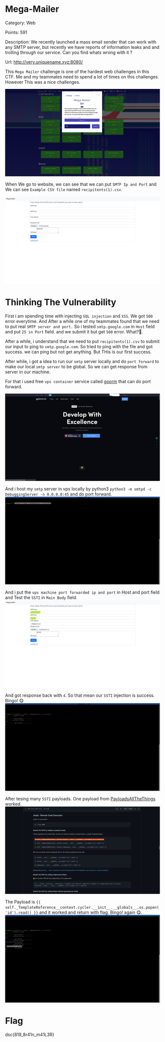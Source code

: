 # Mega-Mailer
Category: Web

Points: 591

Description: We recently launched a mass email sender that can work with any SMTP server, but recently we have reports of information leaks and and trolling through our service. Can you find whats wrong with it ?

Url: http://very.uniquename.xyz:8080/

This `Mega Mailer` challenge is one of the hardest web challenges in this CTF. Me and my teammates need to spend a lot of times on this challenges. However This was a nice challenges.

![CTF](https://github.com/ComdeyOverFlow/DeconstruCTF-2021/blob/main/Mega-Mailer/images/Screenshot%20from%202021-10-03%2005-32-04.png)

When We go to website, we can see that we can put `SMTP Ip and Port` and We can see `Example CSV file` named `recipitents(1).csv`.

![CTF](https://github.com/ComdeyOverFlow/DeconstruCTF-2021/blob/main/Mega-Mailer/images/Screenshot%20from%202021-10-03%2005-32-10.png)

# Thinking The Vulnerability

First i am spending time with injecting `SQL injection` and `XSS`. We got `500` error everytime. And After a while one of my teammates found that we need to put real `SMTP server and port.` So i tested `smtp.google.com` in `Host` field  and put `25 in Port` field. and we submit it but get `500` error. What?🤔.

After a while, i understand that we need to put `recipitents(1).csv` to submit our input to ping to `smtp.google.com`. So tried to ping with the file and got success. we can ping but not get anything. But THis is our first success.

After while, i got a idea to run our `smtp` server locally and do `port forward` to make our local `smtp server` to be global. So we can get response from server in our machine.

For that i used free `vps container` service called [goorm](https://ide.goorm.io/) that can do port forward.

![CTF](https://github.com/ComdeyOverFlow/DeconstruCTF-2021/blob/main/Mega-Mailer/images/Screenshot%20from%202021-10-03%2005-38-54.jpg)
 
And i host my `smtp` server in vps locally by python3 `python3 -m smtpd -c DebuggingServer -n 0.0.0.0:45` and do port forward.
![CTF](https://github.com/ComdeyOverFlow/DeconstruCTF-2021/blob/main/Mega-Mailer/images/Screenshot%20from%202021-10-03%2005-39-15.png)

And i put the `vps machine port forwarded ip and port` in Host and port field and Test the `SSTI` in `Main Body` field.
![CTF](https://github.com/ComdeyOverFlow/DeconstruCTF-2021/blob/main/Mega-Mailer/images/Screenshot%20from%202021-10-03%2005-39-39.jpg)

And got response back with `4`. So that mean our `SSTI` injection is success. Bingo! 😋
![CTF](https://github.com/ComdeyOverFlow/DeconstruCTF-2021/blob/main/Mega-Mailer/images/Screenshot%20from%202021-10-03%2005-39-48.png)

After tesing many `SSTI` payloads. One payload from [PayloadsAllTheThings](https://github.com/swisskyrepo/PayloadsAllTheThings/tree/master/Server%20Side%20Template%20Injection) worked.
![CTF](https://github.com/ComdeyOverFlow/DeconstruCTF-2021/blob/main/Mega-Mailer/images/Screenshot%20from%202021-10-03%2005-39-58.png)

The Payload is `{{ self._TemplateReference__context.cycler.__init__.__globals__.os.popen('id').read() }}` and it worked and return with flag. Bingo! again 😋.
![CTF](https://github.com/ComdeyOverFlow/DeconstruCTF-2021/blob/main/Mega-Mailer/images/Screenshot%20from%202021-10-03%2005-40-23.png)

# Flag
dsc{819_8r41n_m41L3R}
